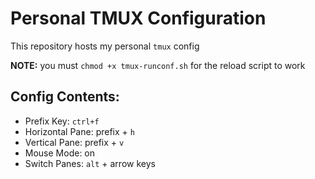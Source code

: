 # Personal TMUX Configuration

This repository hosts my personal `tmux` config

**NOTE:** you must `chmod +x tmux-runconf.sh` for the reload script to work

## Config Contents:
- Prefix Key: `ctrl+f`
- Horizontal Pane: prefix + `h`
- Vertical Pane: prefix + `v`
- Mouse Mode: on
- Switch Panes: `alt` + arrow keys